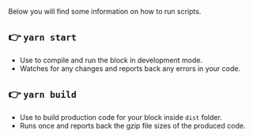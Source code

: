 Below you will find some information on how to run scripts.

## 👉 `yarn start`

- Use to compile and run the block in development mode.
- Watches for any changes and reports back any errors in your code.

## 👉 `yarn build`

- Use to build production code for your block inside `dist` folder.
- Runs once and reports back the gzip file sizes of the produced code.
